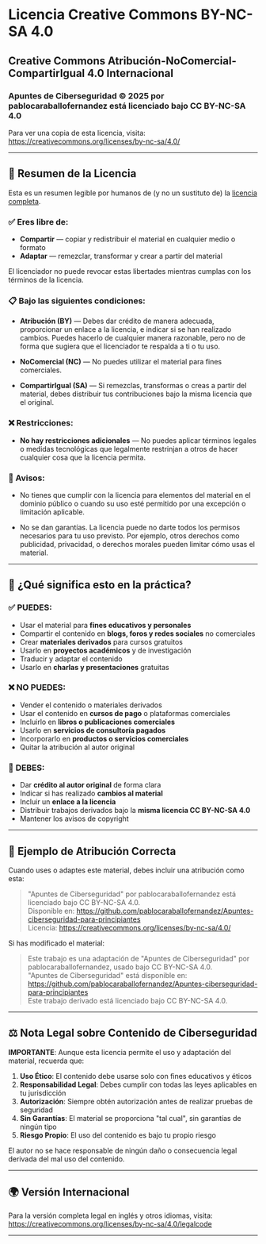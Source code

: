 # Licencia Creative Commons BY-NC-SA 4.0

## Creative Commons Atribución-NoComercial-CompartirIgual 4.0 Internacional

### Apuntes de Ciberseguridad © 2025 por pablocaraballofernandez está licenciado bajo CC BY-NC-SA 4.0

Para ver una copia de esta licencia, visita:
https://creativecommons.org/licenses/by-nc-sa/4.0/

---

## 📄 Resumen de la Licencia

Esta es un resumen legible por humanos de (y no un sustituto de) la [licencia completa](https://creativecommons.org/licenses/by-nc-sa/4.0/legalcode).

### ✅ Eres libre de:

- **Compartir** — copiar y redistribuir el material en cualquier medio o formato
- **Adaptar** — remezclar, transformar y crear a partir del material

El licenciador no puede revocar estas libertades mientras cumplas con los términos de la licencia.

### 📋 Bajo las siguientes condiciones:

- **Atribución (BY)** — Debes dar crédito de manera adecuada, proporcionar un enlace a la licencia, e indicar si se han realizado cambios. Puedes hacerlo de cualquier manera razonable, pero no de forma que sugiera que el licenciador te respalda a ti o tu uso.

- **NoComercial (NC)** — No puedes utilizar el material para fines comerciales.

- **CompartirIgual (SA)** — Si remezclas, transformas o creas a partir del material, debes distribuir tus contribuciones bajo la misma licencia que el original.

### ❌ Restricciones:

- **No hay restricciones adicionales** — No puedes aplicar términos legales o medidas tecnológicas que legalmente restrinjan a otros de hacer cualquier cosa que la licencia permita.

### 📝 Avisos:

- No tienes que cumplir con la licencia para elementos del material en el dominio público o cuando su uso esté permitido por una excepción o limitación aplicable.

- No se dan garantías. La licencia puede no darte todos los permisos necesarios para tu uso previsto. Por ejemplo, otros derechos como publicidad, privacidad, o derechos morales pueden limitar cómo usas el material.

---

## 🎯 ¿Qué significa esto en la práctica?

### ✅ **PUEDES:**
- Usar el material para **fines educativos y personales**
- Compartir el contenido en **blogs, foros y redes sociales** no comerciales
- Crear **materiales derivados** para cursos gratuitos
- Usarlo en **proyectos académicos** y de investigación
- Traducir y adaptar el contenido
- Usarlo en **charlas y presentaciones** gratuitas

### ❌ **NO PUEDES:**
- Vender el contenido o materiales derivados
- Usar el contenido en **cursos de pago** o plataformas comerciales
- Incluirlo en **libros o publicaciones comerciales**
- Usarlo en **servicios de consultoría pagados**
- Incorporarlo en **productos o servicios comerciales**
- Quitar la atribución al autor original

### 🔄 **DEBES:**
- Dar **crédito al autor original** de forma clara
- Indicar si has realizado **cambios al material**
- Incluir un **enlace a la licencia**
- Distribuir trabajos derivados bajo la **misma licencia CC BY-NC-SA 4.0**
- Mantener los avisos de copyright

---

## 📌 Ejemplo de Atribución Correcta

Cuando uses o adaptes este material, debes incluir una atribución como esta:

> "Apuntes de Ciberseguridad" por pablocaraballofernandez está licenciado bajo CC BY-NC-SA 4.0.  
> Disponible en: https://github.com/pablocaraballofernandez/Apuntes-ciberseguridad-para-principiantes  
> Licencia: https://creativecommons.org/licenses/by-nc-sa/4.0/

Si has modificado el material:

> Este trabajo es una adaptación de "Apuntes de Ciberseguridad" por pablocaraballofernandez, usado bajo CC BY-NC-SA 4.0.  
> "Apuntes de Ciberseguridad" está disponible en: https://github.com/pablocaraballofernandez/Apuntes-ciberseguridad-para-principiantes  
> Este trabajo derivado está licenciado bajo CC BY-NC-SA 4.0.

---

## ⚖️ Nota Legal sobre Contenido de Ciberseguridad

**IMPORTANTE**: Aunque esta licencia permite el uso y adaptación del material, recuerda que:

1. **Uso Ético**: El contenido debe usarse solo con fines educativos y éticos
2. **Responsabilidad Legal**: Debes cumplir con todas las leyes aplicables en tu jurisdicción
3. **Autorización**: Siempre obtén autorización antes de realizar pruebas de seguridad
4. **Sin Garantías**: El material se proporciona "tal cual", sin garantías de ningún tipo
5. **Riesgo Propio**: El uso del contenido es bajo tu propio riesgo

El autor no se hace responsable de ningún daño o consecuencia legal derivada del mal uso del contenido.

---

## 🌍 Versión Internacional

Para la versión completa legal en inglés y otros idiomas, visita:
https://creativecommons.org/licenses/by-nc-sa/4.0/legalcode

---

